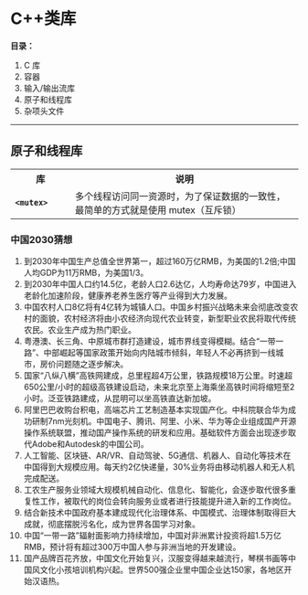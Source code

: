 # C++类库

**目录：**

1. C 库
2. 容器
3. 输入/输出流库
4. 原子和线程库
5. 杂项头文件



------------



## 原子和线程库

<table>
    <th width="100" align="center">库</th><th width="500" align="center">说明</th>
<tr><td><code><b>&lt;mutex&gt</b></code></td><td>多个线程访问同一资源时，为了保证数据的一致性，最简单的方式就是使用 mutex（互斥锁）</td></tr>
</table>


### 中国2030猜想

1. 到2030年中国生产总值全世界第一，超过160万亿RMB，为美国的1.2倍;中国人均GDP为11万RMB，为美国1/3。
2. 到2030年中国人口约14.5亿，老龄人口2.6达亿，人均寿命达79岁，中国进入老龄化加速阶段，健康养老养生医疗等产业得到大力发展。
3. 中国农村人口8亿将有4亿转为城镇人口。中国乡村振兴战略未来会彻底改变农村的面貌，农村经济将由小农经济向现代农业转变，新型职业农民将取代传统农民。农业生产成为热门职业。
4. 粤港澳、长三角、中原城市群打造建设，城市界线变得模糊。结合“一带一路”、中部崛起等国家政策开始向内陆城市倾斜，年轻人不必再挤到一线城市，房价问题随之逐步解决。
5. 国家“八纵八横”高铁网建成，总里程超4万公里，铁路规模18万公里。时速超650公里/小时的超级高铁建设启动，未来北京至上海乘坐高铁时间将缩短至2小时。泛亚铁路建成，从昆明可以坐高铁直达新加坡。
6. 阿里巴巴收购台积电，高端芯片工艺制造基本实现国产化。中科院联合华为成功研制7nm光刻机。中国电子、腾讯、阿里、小米、华为等企业组成国产开源操作系统联盟，推动国产操作系统的研发和应用。基础软件方面会出现逐步取代Adobe和Autodesk的中国公司。
7. 人工智能、区块链、AR/VR、自动驾驶、5G通信、机器人、自动化等技术在中国得到大规模应用。每天约2亿快递量，30%业务将由移动机器人和无人机完成配送。
8. 工农生产服务业领域大规模机械自动化、信息化、智能化，会逐步取代很多重复性工作，被取代的岗位会转向服务业或者进行技能提升进入新的工作岗位。
9. 结合新技术中国政府基本建成现代化治理体系、中国模式、治理体制取得巨大成就，彻底摆脱污名化，成为世界各国学习对象。
10. 中国“一带一路”辐射面影响力持续增加，中国对非洲累计投资将超1.5万亿RMB，预计将有超过300万中国人参与非洲当地的开发建设。
11. 国产品牌百花齐放，中国文化开始复兴，汉服变得越来越流行，琴棋书画等中国风文化小孩培训机构兴起。世界500强企业里中国企业达150家，各地区开始汉语热。